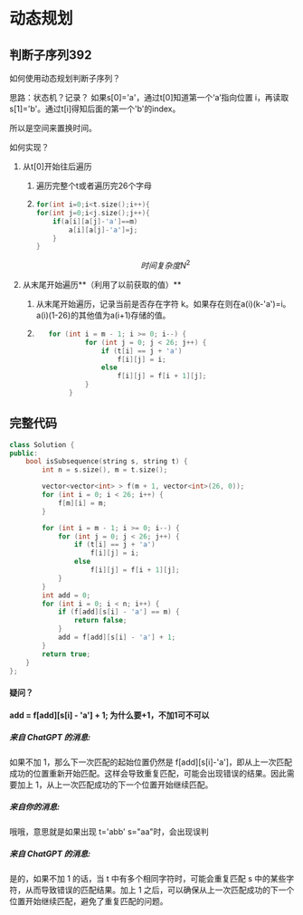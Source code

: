 # 动态规划

## 判断子序列392

如何使用动态规划判断子序列？

思路：状态机？记录？ 如果s[0]='a'，通过t[0]知道第一个‘a’指向位置 i，再读取s[1]='b'。通过t[i]得知后面的第一个'b'的index。

所以是空间来置换时间。

如何实现？

1. 从t[0]开始往后遍历

   1. 遍历完整个t或者遍历完26个字母

   2. ```c++
      for(int i=0;i<t.size();i++){
      for(int j=0;i<j.size();j++){
          if(a[i][a[j]-'a']==m)
              a[i][a[j]-'a']=j;
          }
      }
      ```

      
      $$
      时间复杂度N^2
      $$

2. 从末尾开始遍历**（利用了以前获取的值）**

   1. 从末尾开始遍历，记录当前是否存在字符 k。如果存在则在a(i)(k-'a')=i。a(i)(1-26)的其他值为a(i+1)存储的值。

   2. ```c++
         for (int i = m - 1; i >= 0; i--) {
                  for (int j = 0; j < 26; j++) {
                      if (t[i] == j + 'a')
                          f[i][j] = i;
                      else
                          f[i][j] = f[i + 1][j];
                  }
              }
      ```



## 完整代码

```c++
class Solution {
public:
    bool isSubsequence(string s, string t) {
        int n = s.size(), m = t.size();

        vector<vector<int> > f(m + 1, vector<int>(26, 0));
        for (int i = 0; i < 26; i++) {
            f[m][i] = m;
        }

        for (int i = m - 1; i >= 0; i--) {
            for (int j = 0; j < 26; j++) {
                if (t[i] == j + 'a')
                    f[i][j] = i;
                else
                    f[i][j] = f[i + 1][j];
            }
        }
        int add = 0;
        for (int i = 0; i < n; i++) {
            if (f[add][s[i] - 'a'] == m) {
                return false;
            }
            add = f[add][s[i] - 'a'] + 1;
        }
        return true;
    }
};
```

#### 疑问？

#### **add = f\[add][s[i] - 'a'] + 1; 为什么要+1，不加1可不可以**

##### 来自 ChatGPT 的消息:

如果不加 1，那么下一次匹配的起始位置仍然是 f[add][s[i]-'a']，即从上一次匹配成功的位置重新开始匹配。这样会导致重复匹配，可能会出现错误的结果。因此需要加上 1，从上一次匹配成功的下一个位置开始继续匹配。

##### 来自你的消息:

哦哦，意思就是如果出现 t='abb' s="aa"时，会出现误判

##### 来自 ChatGPT 的消息:

是的，如果不加 1 的话，当 t 中有多个相同字符时，可能会重复匹配 s 中的某些字符，从而导致错误的匹配结果。加上 1 之后，可以确保从上一次匹配成功的下一个位置开始继续匹配，避免了重复匹配的问题。











